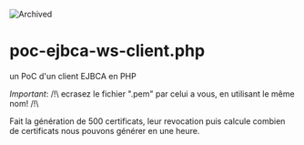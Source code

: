 ![Archived](https://img.shields.io/badge/Current_Status-archived-blue?style=flat)

poc-ejbca-ws-client.php
=======================

un PoC d'un client EJBCA en PHP

*Important*: /!\ ecrasez le fichier ".pem" par celui a vous, en utilisant le même nom! /!\

Fait la génération de 500 certificats, leur revocation puis calcule combien de certificats nous pouvons générer en une heure.
